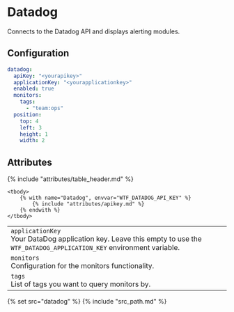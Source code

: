 # Datadog

Connects to the Datadog API and displays alerting modules.

## Configuration

```yaml
datadog:
  apiKey: "<yourapikey>"
  applicationKey: "<yourapplicationkey>"
  enabled: true
  monitors:
    tags:
      - "team:ops"
  position:
    top: 4
    left: 3
    height: 1
    width: 2
```

## Attributes

<table>
    {% include "attributes/table_header.md" %}

    <tbody>
        {% with name="Datadog", envvar="WTF_DATADOG_API_KEY" %}
            {% include "attributes/apikey.md" %}
        {% endwith %}
    </tbody>
<tr>
    <td>
        <code>applicationKey</code>
        <br />
        Your DataDog application key. Leave this empty to use the <code>WTF_DATADOG_APPLICATION_KEY</code> environment variable.
    </td>
    <td></td>
</tr>
<tr>
    <td>
        <code>monitors</code>
        <br />
        Configuration for the monitors functionality.
    </td>
    <td></td>
</tr>
<tr>
    <td>
        <code>tags</code>
        <br />
        List of tags you want to query monitors by.
    </td>
    <td></td>
</tr>
</table>

{% set src="datadog" %}
{% include "src_path.md" %}